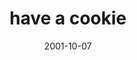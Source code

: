 ---
layout: base.njk
title : 'have a cookie' 
view_title : 'have a cookie' 
year : '2001' 
date : '2001-10-07' 
img_file : '/drawing/haveacookie.png' 
html_file : 'haveacookie' 
next_html : 'lessthanthree.html' 
year_order : '223' 
permalink : "title/{{html_file}}.html"
---